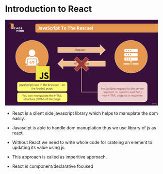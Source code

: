 # Introduction to React
!['js'](./images/Screenshot%20(20).png)
- React is a client side javascript library which helps to manuplate the dom easily.
- Javascipt is able to handle dom manuplation thus we use library of js as react.
- Without React we need to write whole code for crateing an element to updating its value using js.
- This approach is called as imperitive approach.

- React is component/declarative focused 
